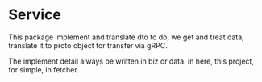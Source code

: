 # Service

This package implement and translate dto to do, we get and treat data, translate it to proto object for transfer via gRPC.

The implement detail always be written in biz or data. in here, this project, for simple, in fetcher.

